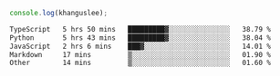 ```js
console.log(khanguslee);
```

<!--START_SECTION:waka-->

```txt
TypeScript   5 hrs 50 mins   █████████▓░░░░░░░░░░░░░░░   38.79 %
Python       5 hrs 43 mins   █████████▓░░░░░░░░░░░░░░░   38.04 %
JavaScript   2 hrs 6 mins    ███▓░░░░░░░░░░░░░░░░░░░░░   14.01 %
Markdown     17 mins         ▒░░░░░░░░░░░░░░░░░░░░░░░░   01.90 %
Other        14 mins         ▒░░░░░░░░░░░░░░░░░░░░░░░░   01.60 %
```

<!--END_SECTION:waka-->

<!--
**khanguslee/khanguslee** is a ✨ _special_ ✨ repository because its `README.md` (this file) appears on your GitHub profile.

Here are some ideas to get you started:

- 🔭 I’m currently working on ...
- 🌱 I’m currently learning ...
- 👯 I’m looking to collaborate on ...
- 🤔 I’m looking for help with ...
- 💬 Ask me about ...
- 📫 How to reach me: ...
- 😄 Pronouns: ...
- ⚡ Fun fact: ...
-->
